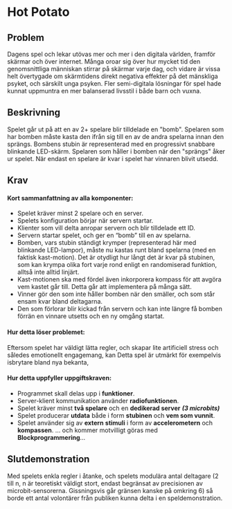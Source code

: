 # Hot Potato
## Problem
Dagens spel och lekar utövas mer och mer i den digitala världen, framför skärmar och över internet. Många oroar sig över hur mycket tid den genomsnittliga människan stirrar på skärmar varje dag, och vidare är vissa helt övertygade om skärmtidens direkt negativa effekter på det mänskliga psyket, och särskilt unga psyken. 
Fler semi-digitala lösningar för spel hade kunnat uppmuntra en mer balanserad livsstil i både barn och vuxna. 
## Beskrivning
Spelet går ut på att en av 2+ spelare blir tilldelade en "bomb". Spelaren som har bomben måste kasta den ifrån sig till en av de andra spelarna innan den sprängs. Bombens stubin är representerad med en progressivt snabbare blinkande LED-skärm. Spelaren som håller i bomben när den "sprängs" åker ur spelet. När endast en spelare är kvar i spelet har vinnaren blivit utsedd.
## Krav
#### Kort sammanfattning av alla komponenter:
- Spelet kräver minst 2 spelare och en server.  
- Spelets konfiguration börjar när servern startar.  
- Klienter som vill delta anropar servern och blir tilldelade ett ID.  
- Servern startar spelet, och ger en “bomb” till en av spelarna.  
- Bomben, vars stubin ständigt krymper (representerad här med blinkande LED-lampor), måste nu kastas runt bland spelarna (med en faktisk kast-motion). Det är otydligt hur långt det är kvar på stubinen, som kan krympa olika fort varje rond enligt en randomiserad funktion, alltså inte alltid linjärt.
- Kast-motionen ska med fördel även inkorporera kompass för att avgöra vem kastet går till. Detta går att implementera på många sätt.
- Vinner gör den som inte håller bomben när den smäller, och som står ensam kvar bland deltagarna.
- Den som förlorar blir kickad från servern och kan inte längre få bomben förrän en vinnare utsetts och en ny omgång startat.
#### Hur detta löser problemet:
Eftersom spelet har väldigt lätta regler, och skapar lite artificiell stress och således emotionellt engagemang, kan Detta spel är utmärkt för exempelvis isbrytare bland nya bekanta, 
#### Hur detta uppfyller uppgiftskraven:
- Programmet skall delas upp i **funktioner**.  
- Server-klient kommunikation använder **radiofunktionen**.  
- Spelet kräver minst **två spelare** och en **dedikerad server** ***(3 microbits)***  
- Spelet producerar **utdata** både i form **stubinen** och **vem som vunnit**.  
- Spelet använder sig av **extern** **stimuli** i form av **accelerometern** och **kompassen**.
… och kommer motvilligt göras med **Blockprogrammering**…

## Slutdemonstration
Med spelets enkla regler i åtanke, och spelets modulära antal deltagare (2 till n, n är teoretiskt väldigt stort, endast begränsat av precisionen av microbit-sensorerna. Gissningsvis går gränsen kanske på omkring 6) så borde ett antal volontärer från publiken kunna delta i en speldemonstration. 